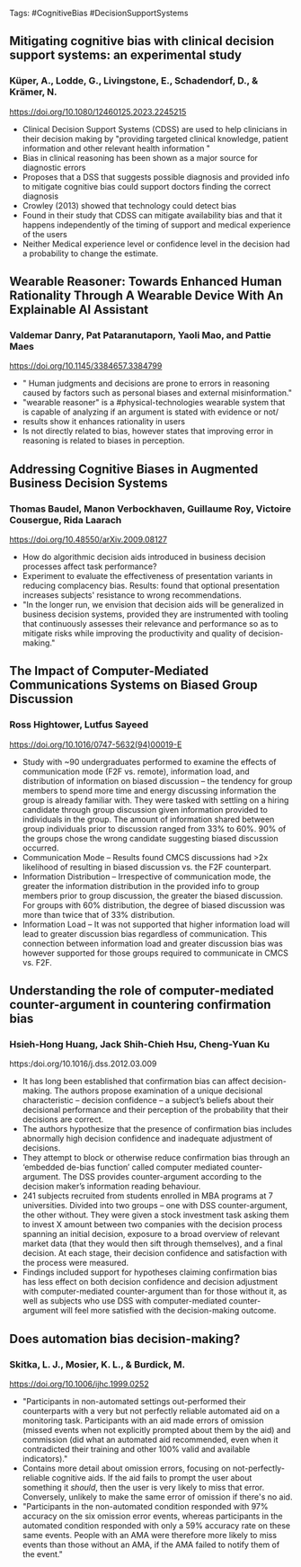 Tags: #CognitiveBias #DecisionSupportSystems

## Mitigating cognitive bias with clinical decision support systems: an experimental study
### Küper, A., Lodde, G., Livingstone, E., Schadendorf, D., & Krämer, N.
https://doi.org/10.1080/12460125.2023.2245215
- Clinical Decision Support Systems (CDSS) are used to help clinicians in their decision making by "providing targeted clinical knowledge, patient information and other relevant health information "
- Bias in clinical reasoning has been shown as a major source for diagnostic errors
- Proposes that a DSS that suggests possible diagnosis and provided info to mitigate cognitive bias could support doctors finding the correct diagnosis
- Crowley (2013) showed that technology could detect bias
- Found in their study that CDSS can mitigate availability bias and that it happens independently of the timing of support and medical experience of the users
- Neither Medical experience level or confidence level in the decision had a probability to change the estimate. 

## Wearable Reasoner: Towards Enhanced Human Rationality Through A Wearable Device With An Explainable AI Assistant
### Valdemar Danry, Pat Pataranutaporn, Yaoli Mao, and Pattie Maes
https://doi.org/10.1145/3384657.3384799
- " Human judgments and decisions are prone to errors in reasoning caused by factors such as personal biases and external misinformation."
- "wearable reasoner" is a #physical-technologies wearable system that is capable of analyzing if an argument is stated with evidence or not/
- results show it enhances rationality in users
- Is not directly related to bias, however states that improving error in reasoning is related to biases in perception. 

## Addressing Cognitive Biases in Augmented Business Decision Systems
### Thomas Baudel, Manon Verbockhaven, Guillaume Roy, Victoire Cousergue, Rida Laarach
https://doi.org/10.48550/arXiv.2009.08127
- How do algorithmic decision aids introduced in business decision processes affect task performance?
- Experiment to evaluate the effectiveness of presentation variants in reducing complacency bias. Results: found that optional presentation increases subjects' resistance to wrong recommendations. 
- "In the longer run, we envision that decision aids will be generalized in business decision systems, provided they are instrumented with tooling that continuously assesses their relevance and performance so as to mitigate risks while improving the productivity and quality of decision-making."

## The Impact of Computer-Mediated Communications Systems on Biased Group Discussion
### Ross Hightower, Lutfus Sayeed
https://doi.org/10.1016/0747-5632(94)00019-E
- Study with ~90 undergraduates performed to examine the effects of communication mode (F2F vs. remote), information load, and distribution of information on biased discussion – the tendency for group members to spend more time and energy discussing information the group is already familiar with. They were tasked with settling on a hiring candidate through group discussion given information provided to individuals in the group. The amount of information shared between group individuals prior to discussion ranged from 33% to 60%. 90% of the groups chose the wrong candidate suggesting biased discussion occurred.
- Communication Mode – Results found CMCS discussions had >2x likelihood of resulting in biased discussion vs. the F2F counterpart.
- Information Distribution – Irrespective of communication mode, the greater the information distribution in the provided info to group members prior to group discussion, the greater the biased discussion. For groups with 60% distribution, the degree of biased discussion was more than twice that of 33% distribution.
- Information Load – It was not supported that higher information load will lead to greater discussion bias regardless of communication. This connection between information load and greater discussion bias was however supported for those groups required to communicate in CMCS vs. F2F. 

## Understanding the role of computer-mediated counter-argument in countering confirmation bias
### Hsieh-Hong Huang, Jack Shih-Chieh Hsu, Cheng-Yuan Ku
https:/doi.org/10.1016/j.dss.2012.03.009
- It has long been established that confirmation bias can affect decision-making. The authors propose examination of a unique decisional characteristic – decision confidence – a subject’s beliefs about their decisional performance and their perception of the probability that their decisions are correct.
- The authors hypothesize that the presence of confirmation bias includes abnormally high decision confidence and inadequate adjustment of decisions. 
- They attempt to block or otherwise reduce confirmation bias through an ‘embedded de-bias function’ called computer mediated counter-argument. The DSS provides counter-argument according to the decision maker’s information reading behaviour.
- 241 subjects recruited from students enrolled in MBA programs at 7 universities. Divided into two groups – one with DSS counter-argument, the other without. They were given a stock investment task asking them to invest X amount between two companies with the decision process spanning an initial decision, exposure to a broad overview of relevant market data (that they would then sift through themselves), and a final decision. At each stage, their decision confidence and satisfaction with the process were measured.
- Findings included support for hypotheses claiming confirmation bias has less effect on both decision confidence and decision adjustment with computer-mediated counter-argument than for those without it, as well as subjects who use DSS with computer-mediated counter-argument will feel more satisfied with the decision-making outcome.
 
## Does automation bias decision-making?
### Skitka, L. J., Mosier, K. L., & Burdick, M.
https://doi.org/10.1006/ijhc.1999.0252
- "Participants in non-automated settings out-performed their counterparts with a very but not perfectly reliable automated aid on a monitoring task. Participants with an aid made errors of omission (missed events when not explicitly prompted about them by the aid) and commission (did what an automated aid recommended, even when it contradicted their training and other 100% valid and available indicators)."
- Contains more detail about omission errors, focusing on not-perfectly-reliable cognitive aids. If the aid fails to prompt the user about something it *should*, then the user is very likely to miss that error. Conversely, unlikely to make the same error of omission if there's no aid.
- "Participants in the non-automated condition responded with 97% accuracy on the six omission error events, whereas participants in the automated condition responded with only a 59% accuracy rate on these same events. People with an AMA were therefore more likely to miss events than those without an AMA, if the AMA failed to notify them of the event." 
